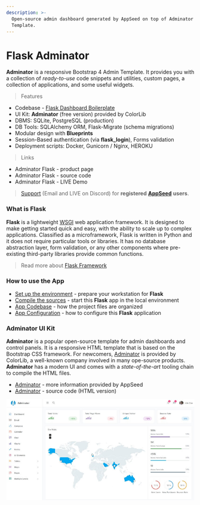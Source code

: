 ```yaml
---
description: >-
  Open-source admin dashboard generated by AppSeed on top of Adminator Bootstrap
  Template.
---
```


# Flask Adminator

**Adminator** is a responsive Bootstrap 4 Admin Template. It provides you with a collection of _ready-to-use_ code snippets and utilities, custom pages, a collection of applications, and some useful widgets. 

> Features

* Codebase - [Flask Dashboard Boilerplate](../../boilerplate-code/flask-dashboard.md)
* UI Kit: **Adminator** \(free version\) provided by ColorLib 
* DBMS: SQLite, PostgreSQL \(production\)
* DB Tools: SQLAlchemy ORM, Flask-Migrate \(schema migrations\)
* Modular design with **Blueprints**
* Session-Based authentication \(via **flask\_login**\), Forms validation
* Deployment scripts: Docker, Gunicorn / Nginx, HEROKU 

> Links

* Adminator Flask - product page
* Adminator Flask - source code 
* Adminator Flask - LIVE Demo

> [Support](https://appseed.us/support) \(Email and LIVE on Discord\) for **registered** [**AppSeed**](https://appseed.us/) **users**.



### What is Flask

**Flask** is a lightweight [WSGI](../../content/what-is/wsgi.md) web application framework. It is designed to make getting started quick and easy, with the ability to scale up to complex applications. Classified as a microframework, Flask is written in Python and it does not require particular tools or libraries. It has no database abstraction layer, form validation, or any other components where pre-existing third-party libraries provide common functions.

> Read more about [Flask Framework](../../content/what-is/flask.md)



### How to use the App

* [Set up the environment](../../boilerplate-code/flask-dashboard.md#environment) - prepare your workstation for **Flask**
* [Compile the sources](../../boilerplate-code/flask-dashboard.md#build-the-app-1) - start this **Flask** app in the local environment
* [App Codebase](../../boilerplate-code/flask-dashboard.md#app-codebase) - how the project files are organized
* [App Configuration](../../boilerplate-code/flask-dashboard.md#app-configuration) - how to configure this **Flask** application



### Adminator UI Kit

**Adminator** is a popular open-source template for admin dashboards and control panels. It is a responsive HTML template that is based on the Bootstrap CSS framework. For newcomers, [Adminator](https://appseed.us/admin-dashboards/django-dashboard-adminator) is provided by ColorLib, a well-known company involved in many ope-source products. **Adminator** has a modern UI and comes with a _state-of-the-art_ tooling chain to compile the HTML files.

* [Adminator](../../content/bootstrap-template/adminator.md) - more information provided by AppSeed
* [Adminator](https://github.com/puikinsh/Adminator-admin-dashboard) - source code \(HTML version\)

![Adminator - Open-source Bootstrap Template.](../../.gitbook/assets/adminator-bootstrap-template.jpg)

